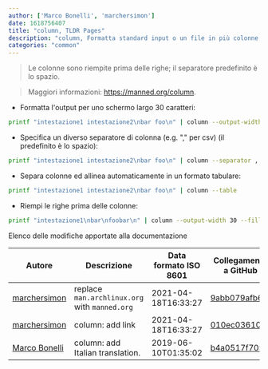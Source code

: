 ```yaml
---
author: ['Marco Bonelli', 'marchersimon']
date: 1618756407
title: "column, TLDR Pages"
description: "column, Formatta standard input o un file in più colonne."
categories: "common"
---
```

> Le colonne sono riempite prima delle righe; il separatore predefinito è lo spazio.

> Maggiori informazioni: <https://manned.org/column>.

- Formatta l'output per uno schermo largo 30 caratteri:

```bash
printf "intestazione1 intestazione2\nbar foo\n" | column --output-width 30
```

- Specifica un diverso separatore di colonna (e.g. "," per csv) (il predefinito è lo spazio):

```bash
printf "intestazione1 intestazione2\nbar foo\n" | column --separator ,
```

- Separa colonne ed allinea automaticamente in un formato tabulare:

```bash
printf "intestazione1 intestazione2\nbar foo\n" | column --table
```

- Riempi le righe prima delle colonne:

```bash
printf "intestazione1\nbar\nfoobar\n" | column --output-width 30 --fillrows
```
Elenco delle modifiche apportate alla documentazione


Autore | Descrizione | Data formato ISO 8601 | Collegamento a GitHub
------|-----|-----|-----
[marchersimon](mailto:marchersimon@zohomail.eu) | replace `man.archlinux.org` with `manned.org` | 2021-04-18T16:33:27 | [9abb079afb69](https://github.com/tldr-pages/tldr/commit/9abb079afb6972f3de61a30e1b3fb849ad4b68d9)
[marchersimon](mailto:marchersimon@zohomail.eu) | column: add link | 2021-04-18T16:33:27 | [010ec036106c](https://github.com/tldr-pages/tldr/commit/010ec036106ce5c68aa2a9416ad819d1014178da)
[Marco Bonelli](mailto:mb5.marcob@gmail.com) | column: add Italian translation. | 2019-06-10T01:35:02 | [b4a0517f7094](https://github.com/tldr-pages/tldr/commit/b4a0517f70942c5eb2bcc7b876e2708dd5bebf93)

